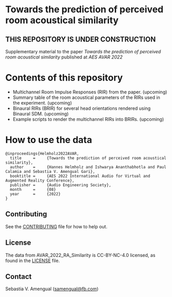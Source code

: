 # Towards the prediction of perceived room acoustical similarity
## THIS REPOSITORY IS UNDER CONSTRUCTION

Supplementary material to the paper _Towards the prediction of perceived room acoustical similarity_ published at _AES AVAR 2022_

# Contents of this repository

- Multichannel Room Impulse Responses (RIR) from the paper. (upcoming)
- Summary table of the room acoustical parameters of the RIRs used in the experiment. (upcoming)
- Binaural RIRs (BRIR) for several head orientations rendered using Binaural SDM. (upcoming)
- Example scripts to render the multichannel RIRs into BRIRs. (upcoming)

# How to use the data


```
@inproceedings{Helmholz2022AVAR,
  title     =     {Towards the prediction of perceived room acoustical similarity},
  author    =     {Hannes Helmholz and Ishwarya Ananthabhotla and Paul Calamia and Sebastia V. Amengual Gari},
  booktitle =     {AES 2022 International Audio for Virtual and Augmented Reality Conference},
  publisher =     {Audio Engineering Society},
  month     =     {08}
  year      =     {2022}
}
```


## Contributing
See the [CONTRIBUTING](CONTRIBUTING.md) file for how to help out.

## License
The data from AVAR_2022_RA_Similarity is CC-BY-NC-4.0 licensed, as found in the [LICENSE](LICENSE) file.

## Contact
Sebastia V. Amengual (samengual@fb.com)



